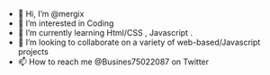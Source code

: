 - 👋 Hi, I’m @mergix
- 👀 I’m interested in Coding
- 🌱 I’m currently learning Html/CSS , Javascript .
- 💞️ I’m looking to collaborate on a variety of web-based/Javascript projects
- 📫 How to reach me @Busines75022087 on Twitter

<!---
mergix/mergix is a ✨ special ✨ repository because its `README.md` (this file) appears on your GitHub profile.
You can click the Preview link to take a look at your changes.
--->
